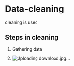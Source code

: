 # Data-cleaning
cleaning is used

## Steps in cleaning
1. Gathering data

2. ![Uploading download.jpg…]()

